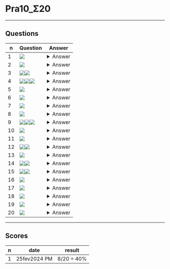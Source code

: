 # Pra10_Σ20

---

## Questions
|n|Question|Answer|
|-|--------|------|
|1|<img src="https://i.imgur.com/evU0qOO.png">|<details><summary>Answer</summary><img src="https://i.imgur.com/X74fEFX.png"></details>|
|2|<img src="https://i.imgur.com/fEVl5gN.png">|<details><summary>Answer</summary><img src="https://i.imgur.com/Q0ZgxZd.png"></details>|
|3|<img src="https://i.imgur.com/MF3y7v4.png"><img src="https://i.imgur.com/jCTCKuw.png">|<details><summary>Answer</summary><img src="https://i.imgur.com/EGnhWOf.png"></details>|
|4|<img src="https://i.imgur.com/GXCvhBN.png"><img src="https://i.imgur.com/MhUNATx.png"><img src="https://i.imgur.com/z7jyvEK.png">|<details><summary>Answer</summary><img src="https://i.imgur.com/C4IXrie.png"></details>|
|5|<img src="https://i.imgur.com/iQC82k8.png">|<details><summary>Answer</summary><img src="https://i.imgur.com/tpzC39O.png"></details>|
|6|<img src="https://i.imgur.com/PrPYEBk.png">|<details><summary>Answer</summary><img src="https://i.imgur.com/MGlLaj5.png"></details>|
|7|<img src="https://i.imgur.com/86JQLxQ.png">|<details><summary>Answer</summary><img src="https://i.imgur.com/9k4OORe.png"></details>|
|8|<img src="https://i.imgur.com/YPFtSlj.png">|<details><summary>Answer</summary><img src="https://i.imgur.com/xDiyr1E.png"></details>|
|9|<img src="https://i.imgur.com/YUDMtvh.png"><img src="https://i.imgur.com/zxABjPN.png"><img src="https://i.imgur.com/JlkmON3.png">|<details><summary>Answer</summary><img src="https://i.imgur.com/Yejk2MZ.png"></details>|
|10|<img src="https://i.imgur.com/LX148ph.png">|<details><summary>Answer</summary><img src="https://i.imgur.com/L81J5xV.png"></details>|
|11|<img src="https://i.imgur.com/b5ZSRYr.png">|<details><summary>Answer</summary><img src="https://i.imgur.com/VBiRCNu.png"></details>|
|12|<img src="https://i.imgur.com/wMAyPeT.png"><img src="https://i.imgur.com/KY1ngfH.png">|<details><summary>Answer</summary><img src="https://i.imgur.com/YswRp0f.png"></details>|
|13|<img src="https://i.imgur.com/9972SBW.png">|<details><summary>Answer</summary><img src="https://i.imgur.com/qiNox2E.png"></details>|
|14|<img src="https://i.imgur.com/lRjZlzh.png"><img src="https://i.imgur.com/f66rpN4.png">|<details><summary>Answer</summary><img src="https://i.imgur.com/IJMQcfZ.png"></details>|
|15|<img src="https://i.imgur.com/rCKatz8.png"><img src="https://i.imgur.com/A7nUZnb.png">|<details><summary>Answer</summary><img src="https://i.imgur.com/86wIBJD.png"></details>|
|16|<img src="https://i.imgur.com/Wa011LW.png">|<details><summary>Answer</summary><img src="https://i.imgur.com/OdXwwKQ.png"></details>|
|17|<img src="https://i.imgur.com/IC6sKO5.png">|<details><summary>Answer</summary><img src="https://i.imgur.com/07GXtFb.png"></details>|
|18|<img src="https://i.imgur.com/LVE69So.png">|<details><summary>Answer</summary><img src="https://i.imgur.com/w9UxbCq.png"></details>|
|19|<img src="https://i.imgur.com/1JPHDZq.png">|<details><summary>Answer</summary><img src="https://i.imgur.com/ta0PN6t.png"></details>|
|20|<img src="https://i.imgur.com/efkUvV5.png">|<details><summary>Answer</summary><img src="https://i.imgur.com/xqT2STb.png"></details>|

---

## Scores
|n|date|result|
|-|----|------|
|1|25fev2024 PM|8/20 = 40%|

